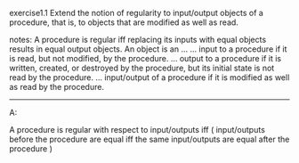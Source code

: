 exercise1.1 Extend the notion of regularity to input/output objects of a 
procedure, that is, to objects that are modified as well as read.

notes: 
  A procedure is regular iff replacing its inputs with equal objects results 
in equal output objects.
  An object is an ... 
    ... input to a procedure if it is read, but not modified, by the procedure.
    ... output to a procedure if it is written, created, or destroyed by the 
procedure, but its initial state is not read by the procedure.
    ... input/output of a procedure if it is modified as well as read by the 
procedure.

-----------------------------------

A:

  A procedure is regular with respect to input/outputs iff ( input/outputs 
before the procedure are equal iff the same input/outputs are equal after the 
procedure )
